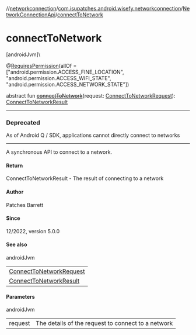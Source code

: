 //[networkconnection](../../../index.md)/[com.isupatches.android.wisefy.networkconnection](../index.md)/[NetworkConnectionApi](index.md)/[connectToNetwork](connect-to-network.md)

# connectToNetwork

[androidJvm]\

@[RequiresPermission](https://developer.android.com/reference/kotlin/androidx/annotation/RequiresPermission.html)(allOf = [&quot;android.permission.ACCESS_FINE_LOCATION&quot;, &quot;android.permission.ACCESS_WIFI_STATE&quot;, &quot;android.permission.ACCESS_NETWORK_STATE&quot;])

abstract fun [~~connectToNetwork~~](connect-to-network.md)(request: [ConnectToNetworkRequest](../../com.isupatches.android.wisefy.networkconnection.entities/-connect-to-network-request/index.md)): [ConnectToNetworkResult](../../com.isupatches.android.wisefy.networkconnection.entities/-connect-to-network-result/index.md)

---

### Deprecated

As of Android Q / SDK, applications cannot directly connect to networks

---

A synchronous API to connect to a network.

#### Return

ConnectToNetworkResult - The result of connecting to a network

#### Author

Patches Barrett

#### Since

12/2022, version 5.0.0

#### See also

androidJvm

| |
|---|
| [ConnectToNetworkRequest](../../com.isupatches.android.wisefy.networkconnection.entities/-connect-to-network-request/index.md) |
| [ConnectToNetworkResult](../../com.isupatches.android.wisefy.networkconnection.entities/-connect-to-network-result/index.md) |

#### Parameters

androidJvm

| | |
|---|---|
| request | The details of the request to connect to a network |
